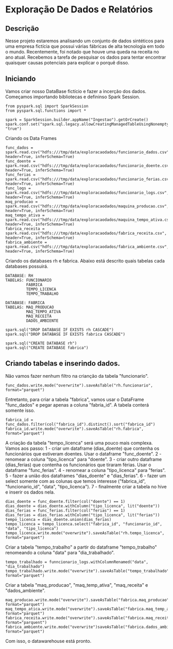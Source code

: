 # Exploração De Dados e Relatórios

## Descrição
Nesse projeto estaremos analisando um conjunto de dados sintéticos para uma empresa fictícia que possui várias fábricas de alta tecnologia em todo o mundo. Recentemente, foi notado que houve uma queda na receita no ano atual. Recebemos a tarefa de pesquisar os dados para tentar encontrar quaisquer causas potenciais para explicar o porquê disso.
 
## Iniciando

Vamos criar nosso DataBase fictício e fazer a incerção dos dados. Começamos importando bibliotecas e defininso Spark Session.
```
from pyspark.sql import SparkSession
from pyspark.sql.functions import *

spark = SparkSession.builder.appName("Ingestao").getOrCreate()
spark.conf.set("spark.sql.legacy.allowCreatingManagedTableUsingNonemptyLocation", "true")
```

Criando os Data Frames
```
func_dados = spark.read.csv("hdfs:///tmp/data/exploracaodados/funcionario_dados.csv", header=True, inferSchema=True)
func_doente = spark.read.csv("hdfs:///tmp/data/exploracaodados/funcionario_doente.csv", header=True, inferSchema=True)
func_ferias = spark.read.csv("hdfs:///tmp/data/exploracaodados/funcionario_ferias.csv", header=True, inferSchema=True)
func_logs = spark.read.csv("hdfs:///tmp/data/exploracaodados/funcionario_logs.csv", header=True, inferSchema=True)
maq_producao = spark.read.csv("hdfs:///tmp/data/exploracaodados/maquina_producao.csv", header=True, inferSchema=True)
maq_tempo_ativa = spark.read.csv("hdfs:///tmp/data/exploracaodados/maquina_tempo_ativa.csv", header=True, inferSchema=True)
fabrica_receita = spark.read.csv("hdfs:///tmp/data/exploracaodados/fabrica_receita.csv", header=True, inferSchema=true)
fabrica_ambiente = spark.read.csv("hdfs:///tmp/data/exploracaodados/fabrica_ambiente.csv", header=True, inferSchema=True)
```

Criando os databases rh e fabrica. Abaixo está descrito quais tabelas cada databases possuirá.
```
DATABASE: RH
TABELAS: FUNCIONARIO
         FABRICA
         TEMPO_LICENCA
         TEMPO_TRABALHO
         
DATABASE: FABRICA
TABELAS: MAQ_PRODUCAO
         MAQ_TEMPO_ATIVA
         MAQ_RECEITA
         DADOS_AMBIENTE
```

```
spark.sql("DROP DATABASE IF EXISTS rh CASCADE")
spark.sql("DROP DATABASE IF EXISTS fabrica CASCADE")

spark.sql("CREATE DATABASE rh")
spark.sql("CREATE DATABASE fabrica")
```

## Criando tabelas e inserindo dados.

Não vamos fazer nenhum filtro na crianção da tabela "funcionario".
```
func_dados.write.mode("overwrite").saveAsTable("rh.funcionario", format="parquet")
```

Entretanto, para criar a tabela "fabrica", vamos usar o DataFrame "func_dados" e pegar apenas a coluna "fabria_id". A tabela conterá somente isso.
```
fabrica_id = func_dados.filter(col("fabrica_id").distinct().sort("fabrica_id")
fabrica_id.write.mode("overwrite").saveAsTable("rh.fabrica", format="parquet")
```

A criação da tabela "tempo_licenca" será uma pouco mais complexa. Vamos aos passo:
1 - criar um dataframe (dias_doente) que contenha os funcionários que estiveram doentes. Usar o dataframe "func_doente".
2 - renomear a coluna "tipo_licenca" para "doente".
3 - criar outro dataframe (dias_ferias) que contenha os funcionários que tiraram férias. Usar o dataframe "func_ferias".
4 - renomear a coluna "tipo_licenca" para "ferias".
5 - fazer a união dos dataframes "dias_doente" e "dias_ferias".
6 - fazer um select somente com as colunas que temos interesse ("fabrica_id", "funcionario_id", "data", "tipo_licenca").
7 - finalmente criar a tabela no hive e inserir os dados nela.
```
dias_doente = func_doente.filter(col("doente") == 1)
dias_doente = dias_doente.withColumn("tipo_licenca", lit("doente"))
dias_ferias = func_ferias.filter(col("ferias") == 1)
dias_ferias = dias_ferias.withColumn("tipo_licenca", lit("ferias"))
tempo_licenca = dias_doente.union(dias_ferias)
tempo_licenca = tempo_licenca.select("fabrica_id", "funcionario_id", "data", "tipo_licenca")
tempo_licenca.write.mode("overwrite").saveAsTable("rh.tempo_licenca", format="parquet")
```

Criar a tabela "tempo_trabalho" a partir do dataframe "tempo_trabalho" renomeando a coluna "data" para "dia_trabalhado".
```
tempo_trabalhado = funncionario_logs.withColumnRenamed("data", "dia_trabalhado")
tempo_trabalhado.write.mode("overwrite").saveAsTable("tempo_trabalhado", format="parquet")
```

Criar a tabela "maq_producao", "maq_temp_ativa", "maq_receita" e "dados_ambiente". 
```
maq_producao.write.mode("overwrite").saveAsTable("fabrica.maq_producao", format="parquet")
maq_tempo_atica.write.mode("overwrite").saveAsTable("fabrica.maq_temp_ativa", format="parquet")
fabrica_receita.write.mode("overwrite").saveAsTable("fabrica.maq_receita", format="parquent")
fabrica_ambiente.write.mode("overwrite")saveAsTable("fabrica.dados_ambiente", format="parquet")
```

Com isso, o datawarehouse está pronto.




